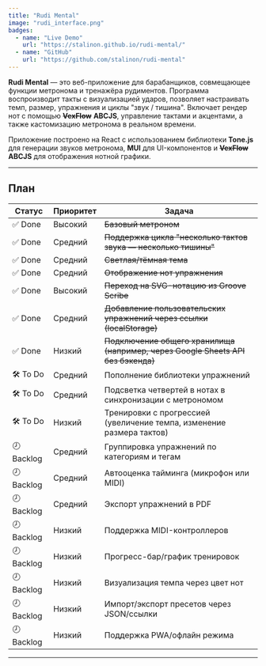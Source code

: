 ```yaml
---
title: "Rudi Mental"
image: "rudi_interface.png"
badges:
  - name: "Live Demo"
    url: "https://stalinon.github.io/rudi-mental/"
  - name: "GitHub"
    url: "https://github.com/stalinon/rudi-mental"
---
```


**Rudi Mental** — это веб-приложение для барабанщиков, совмещающее функции метронома и тренажёра рудиментов. Программа воспроизводит такты с визуализацией ударов, позволяет настраивать темп, размер, упражнения и циклы "звук / тишина". Включает рендер нот с помощью ~~**VexFlow**~~ **ABCJS**, управление тактами и акцентами, а также кастомизацию метронома в реальном времени.

Приложение построено на React с использованием библиотеки **Tone.js** для генерации звуков метронома, **MUI** для UI-компонентов и ~~**VexFlow**~~ **ABCJS** для отображения нотной графики.

---

## План

| Статус   | Приоритет | Задача                                                                                 |
|----------|-----------|----------------------------------------------------------------------------------------|
| ✅ Done   | Высокий   | ~~Базовый метроном~~                                                                    |
| ✅ Done   | Средний   | ~~Поддержка цикла "несколько тактов звука — несколько тишины"~~                            |
| ✅ Done   | Средний   | ~~Светлая/тёмная тема~~                                                                    |
| ✅ Done   | Средний   | ~~Отображение нот упражнения~~                                                             |
| ✅ Done | Высокий   | ~~Переход на SVG-нотацию из Groove Scribe~~                                                |
| ✅ Done | Средний   | ~~Добавление пользовательских упражнений через ссылки (localStorage)~~                     |
| ✅ Done | Низкий    | ~~Подключение общего хранилища (например, через Google Sheets API без бэкенда)~~          |
| 🛠️ To Do | Средний   | Пополнение библиотеки упражнений                                                       |
| 🛠️ To Do | Средний   | Подсветка четвертей в нотах в синхронизации с метрономом                              |
| 🛠️ To Do | Низкий  | Тренировки с прогрессией (увеличение темпа, изменение размера тактов)                 |
| 🕗 Backlog | Средний | Группировка упражнений по категориям и тегам                                          |
| 🕗 Backlog | Средний | Автооценка тайминга (микрофон или MIDI)                                                |
| 🕗 Backlog | Средний | Экспорт упражнений в PDF                                                              |
| 🕗 Backlog | Низкий  | Поддержка MIDI-контроллеров                                                            |
| 🕗 Backlog | Низкий  | Прогресс-бар/график тренировок                                                         |
| 🕗 Backlog | Низкий  | Визуализация темпа через цвет нот                                                     |
| 🕗 Backlog | Низкий  | Импорт/экспорт пресетов через JSON/ссылки                                             |
| 🕗 Backlog | Низкий  | Поддержка PWA/офлайн режима                                                            |

---